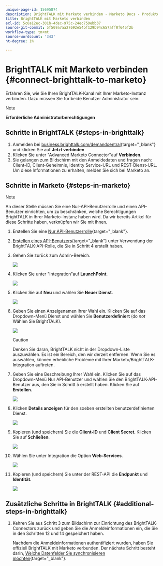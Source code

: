 ```yaml
---
unique-page-id: 15695874
description: BrightTALK mit Marketo verbinden - Marketo Docs - Produktdokumentation
title: BrightTALK mit Marketo verbinden
exl-id: 5c6a12ec-301b-4dec-975c-24ec759ebb37
source-git-commit: 5f509a7aa27692e54bf129b94c657aff0f645f2b
workflow-type: tm+mt
source-wordcount: '343'
ht-degree: 1%

---
```


# BrightTALK mit Marketo verbinden {#connect-brighttalk-to-marketo}

Erfahren Sie, wie Sie Ihren BrightTALK-Kanal mit Ihrer Marketo-Instanz verbinden. Dazu müssen Sie für beide Benutzer Administrator sein.

>[!NOTE]
>
>**Erforderliche Administratorberechtigungen**

## Schritte in BrightTALK {#steps-in-brighttalk}

1. Anmelden bei [business.brighttalk.com/demandcentral](https://business.brighttalk.com/demandcentral/login){target=&quot;_blank&quot;} und klicken Sie auf **Jetzt verbinden**.
1. Klicken Sie unter &quot;Advanced Marketo Connector&quot;auf **Verbinden**.
1. Sie gelangen zum Bildschirm mit den Anmeldedaten und fragen nach: Client-ID, Client-Geheimnis, Identity Service-URL und REST-Dienst-URL. Um diese Informationen zu erhalten, melden Sie sich bei Marketo an.

## Schritte in Marketo {#steps-in-marketo}

>[!NOTE]
>
>An dieser Stelle müssen Sie eine Nur-API-Benutzerrolle und einen API-Benutzer einrichten, um zu beschränken, welche Berechtigungen BrightTALK in Ihrer Marketo-Instanz haben wird. Da wir bereits Artikel für diese Schritte haben, verknüpfen wir Sie mit ihnen.

1. Erstellen Sie eine [Nur API-Benutzerrolle](/help/marketo/product-docs/administration/users-and-roles/create-an-api-only-user-role.md){target=&quot;_blank&quot;}.

1. [Erstellen eines API-Benutzers](/help/marketo/product-docs/administration/users-and-roles/create-an-api-only-user.md){target=&quot;_blank&quot;} unter Verwendung der BrightTALK-API-Rolle, die Sie in Schritt 4 erstellt haben.

1. Gehen Sie zurück zum Admin-Bereich.

   ![](assets/connect-brighttalk-to-marketo-1.png)

1. Klicken Sie unter &quot;Integration&quot;auf **LaunchPoint**.

   ![](assets/connect-brighttalk-to-marketo-2.png)

1. Klicken Sie auf **Neu** und wählen Sie **Neuer Dienst**.

   ![](assets/connect-brighttalk-to-marketo-3.png)

1. Geben Sie einen Anzeigenamen Ihrer Wahl ein. Klicken Sie auf das Dropdown-Menü Dienst und wählen Sie **Benutzerdefiniert** (do _not_ Wählen Sie BrightTALK).

   ![](assets/connect-brighttalk-to-marketo-4.png)

   >[!CAUTION]
   >
   >Denken Sie daran, BrightTALK nicht in der Dropdown-Liste auszuwählen. Es ist ein Bereich, den wir derzeit entfernen. Wenn Sie es auswählen, können erhebliche Probleme mit Ihrer Marketo/BrightTALK-Integration auftreten.

1. Geben Sie eine Beschreibung Ihrer Wahl ein. Klicken Sie auf das Dropdown-Menü Nur API-Benutzer und wählen Sie den BrightTALK-API-Benutzer aus, den Sie in Schritt 5 erstellt haben. Klicken Sie auf **Erstellen**.

   ![](assets/connect-brighttalk-to-marketo-5.png)

1. Klicken **Details anzeigen** für den soeben erstellten benutzerdefinierten Dienst.

   ![](assets/connect-brighttalk-to-marketo-6.png)

1. Kopieren (und speichern) Sie die **Client-ID** und **Client Secret**. Klicken Sie auf **Schließen**.

   ![](assets/connect-brighttalk-to-marketo-7.png)

1. Wählen Sie unter Integration die Option **Web-Services**.

   ![](assets/connect-brighttalk-to-marketo-8.png)

1. Kopieren (und speichern) Sie unter der REST-API die **Endpunkt** und **Identität**.

   ![](assets/connect-brighttalk-to-marketo-9.png)

## Zusätzliche Schritte in BrightTALK {#additional-steps-in-brighttalk}

1. Kehren Sie aus Schritt 3 zum Bildschirm zur Einrichtung des BrightTALK-Connectors zurück und geben Sie die Anmeldeinformationen ein, die Sie in den Schritten 12 und 14 gespeichert haben.

   Nachdem die Anmeldeinformationen authentifiziert wurden, haben Sie offiziell BrightTALK mit Marketo verbunden. Der nächste Schritt besteht darin, [Welche Datenfelder Sie synchronisieren möchten](https://support.brighttalk.com/hc/en-us/articles/115005131274-BrightTALK-Connector-for-Marketo-Choose-the-Fields-to-Sync){target=&quot;_blank&quot;}.
